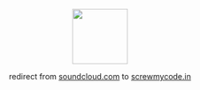 <!--suppress HtmlDeprecatedAttribute, HtmlRequiredAltAttribute -->

<p align="center">
    <a href="https://www.iscrewsoundcloud.com/">
        <img width=100 src="https://raw.githubusercontent.com/screwmycode/screwmycode-www/master/public/icons/SCRW_KSET.svg">
    </a>
</p>

<p align="center">
    redirect from <u>soundcloud.com</u> to <u>screwmycode.in</u>
</p>
